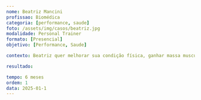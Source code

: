 ```yaml
---
nome: Beatriz Mancini
profissao: Biomédica
categoria: [performance, saude]
foto: /assets/img/casos/beatriz.jpg
modalidade: Personal Trainer
formato: [Presencial]
objetivo: [Performance, Saude]

contexto: Beatriz quer melhorar sua condição física, ganhar massa muscular e reduzir gordura. No seu caso, é necessária atenção à coluna para melhorar força e estabilidade evitar sintomas associados a hérnia de disco - Cervical e Lombar.

resultado:

tempo: 6 meses
ordem: 1
data: 2025-01-1
---
```

